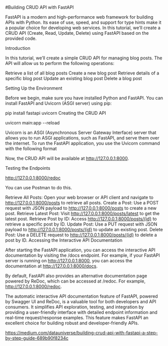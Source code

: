 #Building CRUD API with FastAPI

FastAPI is a modern and high-performance web framework for building APIs with Python. Its ease of use, speed, and support for type hints make it a popular choice for developing web services. In this tutorial, we’ll create a CRUD API (Create, Read, Update, Delete) using FastAPI based on the provided code.

Introduction

In this tutorial, we’ll create a simple CRUD API for managing blog posts. The API will allow us to perform the following operations:

Retrieve a list of all blog posts
Create a new blog post
Retrieve details of a specific blog post
Update an existing blog post
Delete a blog post

Setting Up the Environment

Before we begin, make sure you have installed Python and FastAPI. You can install FastAPI and Uvicorn (ASGI server) using pip:

pip install fastapi uvicorn
Creating the CRUD API


uvicorn main:app --reload

Uvicorn is an ASGI (Asynchronous Server Gateway Interface) server that allows you to run ASGI applications, such as FastAPI, and serve them over the internet. To run the FastAPI application, you use the Uvicorn command with the following format

Now, the CRUD API will be available at http://127.0.0.1:8000.

Testing the Endpoints


http://127.0.0.1:8000/redoc


You can use Postman to do this.

Retrieve All Posts: Open your web browser or API client and navigate to http://127.0.0.1:8000/posts to retrieve all posts.
Create a Post: Use a POST request with JSON payload to http://127.0.0.1:8000/posts to create a new post.
Retrieve Latest Post: Visit http://127.0.0.1:8000/posts/latest to get the latest post.
Retrieve Post by ID: Access http://127.0.0.1:8000/posts/{id} to retrieve a specific post by ID.
Update Post: Use a PUT request with JSON payload to http://127.0.0.1:8000/posts/{id} to update an existing post.
Delete Post: Use a DELETE request to http://127.0.0.1:8000/posts/{id} to delete a post by ID.
Accessing the Interactive API Documentation

After starting the FastAPI application, you can access the interactive API documentation by visiting the /docs endpoint. For example, if your FastAPI server is running on http://127.0.0.1:8000, you can access the documentation at http://127.0.0.1:8000/docs.

By default, FastAPI also provides an alternative documentation page powered by ReDoc, which can be accessed at /redoc. For example, http://127.0.0.1:8000/redoc.


The automatic interactive API documentation feature of FastAPI, powered by Swagger UI and ReDoc, is a valuable tool for both developers and API consumers. It simplifies API exploration, testing, and integration by providing a user-friendly interface with detailed endpoint information and real-time request/response examples. This feature makes FastAPI an excellent choice for building robust and developer-friendly APIs.

https://medium.com/datauniverse/building-crud-api-with-fastapi-a-step-by-step-guide-689b90f8234c